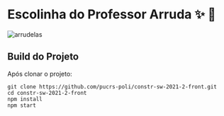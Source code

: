 # Escolinha do Professor Arruda :sparkles: :school_satchel:

![arrudelas](./assets/arruda.png)

## Build do Projeto

Após clonar o projeto:

`git clone https://github.com/pucrs-poli/constr-sw-2021-2-front.git`  
`cd constr-sw-2021-2-front`  
`npm install`  
`npm start`

